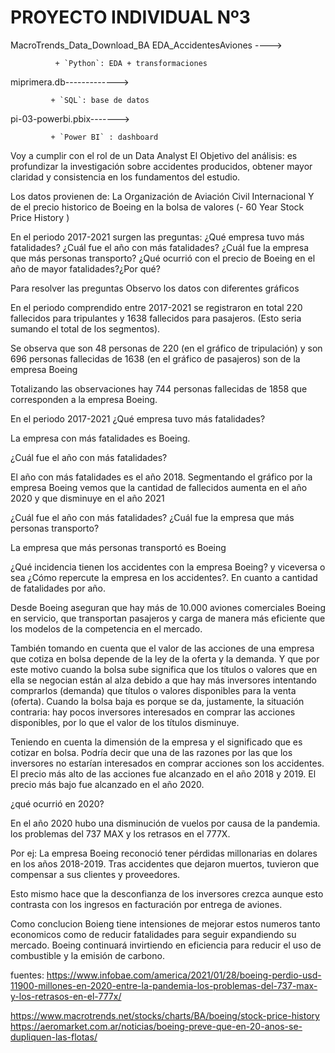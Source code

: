 
# **PROYECTO INDIVIDUAL Nº3**
MacroTrends_Data_Download_BA
EDA_AccidentesAviones       ----> 

              + `Python`: EDA + transformaciones 

miprimera.db------------->

			 + `SQL`: base de datos

pi-03-powerbi.pbix------->

			 + `Power BI` : dashboard

Voy a cumplir con el rol de un Data Analyst
El Objetivo del análisis: es profundizar la investigación sobre accidentes producidos, obtener mayor claridad y consistencia en los fundamentos del estudio.

Los datos provienen de:
La Organización de Aviación Civil Internacional
Y de el precio historico de Boeing en la bolsa de valores (- 60 Year Stock Price History )

En el periodo 2017-2021 surgen las preguntas:
¿Qué empresa tuvo más fatalidades? 
¿Cuál fue el año con más fatalidades?
¿Cuál fue la empresa que más personas transporto?
¿Qué ocurrió con el precio de Boeing en el año de mayor fatalidades?¿Por qué?

Para resolver las preguntas
Observo los datos con diferentes gráficos

En el periodo comprendido entre 2017-2021 se registraron en total 220 fallecidos para tripulantes y 1638 fallecidos para pasajeros. (Esto seria sumando el total de los segmentos).

Se observa que son 48 personas de 220 (en el gráfico de tripulación)  y son 696 personas fallecidas de 1638 (en el gráfico de pasajeros) son de la empresa Boeing

Totalizando las observaciones hay 744 personas fallecidas de 1858 que corresponden a la empresa Boeing.

En el periodo 2017-2021
¿Qué empresa tuvo más fatalidades? 

La empresa con más fatalidades es Boeing.

¿Cuál fue el año con más fatalidades?

El año con más fatalidades es el año 2018.
Segmentando el gráfico por la empresa Boeing vemos que la cantidad de fallecidos aumenta en el año 2020 y que disminuye en el año 2021

¿Cuál fue el año con más fatalidades?
¿Cuál fue la empresa que más personas transporto?

La empresa que más personas transportó es Boeing

¿Qué incidencia tienen los accidentes con la empresa Boeing? y viceversa o sea ¿Cómo repercute la empresa en los accidentes?. En cuanto a cantidad de fatalidades por año.

Desde Boeing aseguran que hay más de 10.000 aviones comerciales Boeing en servicio, que transportan pasajeros y carga de manera más eficiente que los modelos de la competencia en el mercado.

También tomando en cuenta que el valor de las acciones de una empresa que cotiza en bolsa depende de la ley de la oferta y la demanda. Y que por este motivo cuando la bolsa sube significa que los títulos o valores que en ella se negocian están al alza debido a que hay más inversores intentando comprarlos (demanda) que títulos o valores disponibles para la venta (oferta). Cuando la bolsa baja es porque se da, justamente, la situación contraria: hay pocos inversores interesados en comprar las acciones disponibles, por lo que el valor de los títulos disminuye.

Teniendo en cuenta la dimensión de la empresa y el significado que es cotizar en bolsa. Podría decir que una de las razones por las que los inversores no estarían interesados en comprar acciones son los accidentes. 
El precio más alto de las acciones fue alcanzado en el año 2018 y 2019.
El precio más bajo fue alcanzado en el año 2020. 

¿qué ocurrió en 2020?

En el año 2020 hubo una disminución de vuelos por causa de la pandemia. los problemas del 737 MAX y los retrasos en el 777X.

Por ej: La empresa Boeing reconoció tener pérdidas millonarias en dolares en los años 2018-2019. Tras accidentes que dejaron muertos, tuvieron que compensar a sus clientes y proveedores.

Esto mismo hace que la desconfianza de los inversores crezca aunque esto contrasta con los ingresos en facturación por entrega de aviones.

Como conclucion Boieng tiene intensiones de mejorar estos numeros tanto economicos como de reducir fatalidades para seguir expandiendo su mercado. Boeing continuará invirtiendo en eficiencia para reducir el uso de combustible y la emisión de carbono. 

fuentes:
https://www.infobae.com/america/2021/01/28/boeing-perdio-usd-11900-millones-en-2020-entre-la-pandemia-los-problemas-del-737-max-y-los-retrasos-en-el-777x/

https://www.macrotrends.net/stocks/charts/BA/boeing/stock-price-history
https://aeromarket.com.ar/noticias/boeing-preve-que-en-20-anos-se-dupliquen-las-flotas/

